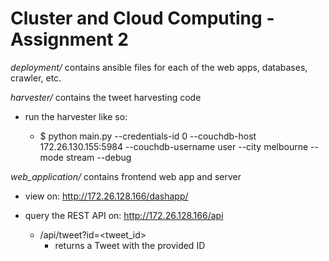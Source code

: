 # Cluster and Cloud Computing - Assignment 2

*deployment/* contains ansible files for each of the web apps, databases, crawler, etc.

*harvester/* contains the tweet harvesting code

- run the harvester like so: 
    
    - $ python main.py --credentials-id 0 --couchdb-host 172.26.130.155:5984 --couchdb-username user --city melbourne --mode stream --debug 

*web_application/* contains frontend web app and server

- view on: http://172.26.128.166/dashapp/

- query the REST API on: http://172.26.128.166/api
    - /api/tweet?id=<tweet_id>
        - returns a Tweet with the provided ID
